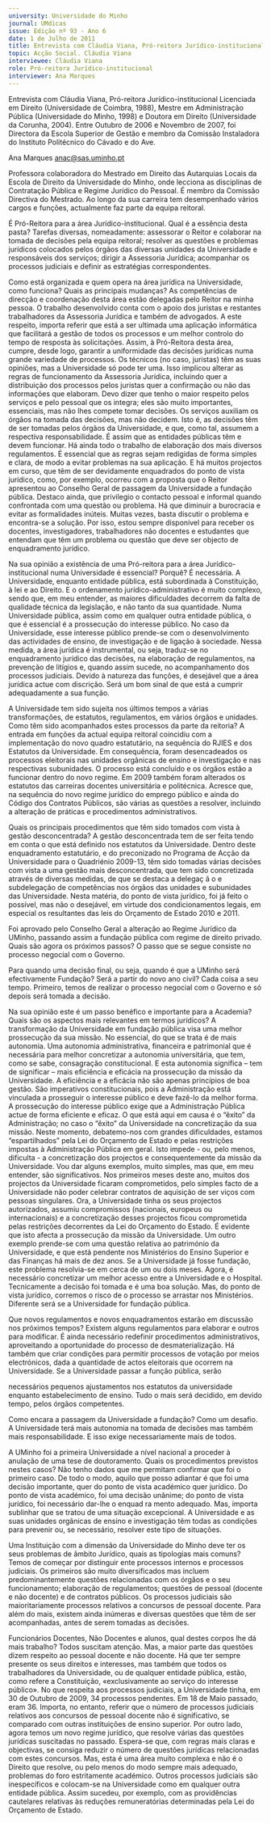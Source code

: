 ```yaml
---
university: Universidade do Minho
journal: UMdicas
issue: Edição nº 93 - Ano 6
date: 1 de Julho de 2011
title: Entrevista com Cláudia Viana, Pró-reitora Jurídico-institucional
topic: Acção Social. Cláudia Viana
interviewee: Cláudia Viana
role: Pró-reitora Jurídico-institucional
interviewer: Ana Marques
---
```




Entrevista com Cláudia Viana, Pró-reitora Jurídico-institucional
Licenciada em Direito (Universidade de Coimbra, 1988), Mestre
em Administração Pública (Universidade do Minho, 1998) e
Doutora em Direito (Universidade da Corunha, 2004). Entre
Outubro de 2006 e Novembro de 2007, foi Directora da Escola Superior de
Gestão e membro da Comissão Instaladora do Instituto Politécnico do
Cávado e do Ave.


Ana Marques
anac@sas.uminho.pt


Professora colaboradora do
Mestrado em Direito das
Autarquias Locais da Escola de
Direito da Universidade do Minho,
onde lecciona as disciplinas de
Contratação Pública e Regime
Jurídico do Pessoal. É membro da
Comissão Directiva do Mestrado.
Ao longo da sua carreira tem
desempenhado vários cargos e
funções, actualmente faz parte da
equipa reitoral.


É Pró-Reitora para a área
Jurídico-institucional. Qual é a
essência desta pasta?
Tarefas diversas, nomeadamente:
assessorar o Reitor e colaborar na
tomada de decisões pela equipa
reitoral; resolver as questões e
problemas jurídicos colocados
pelos órgãos das diversas
unidades da Universidade e
responsáveis dos serviços; dirigir
a Assessoria Jurídica;
acompanhar os processos
judiciais e definir as estratégias
correspondentes.


Como está organizada e quem
opera na área jurídica na
Universidade, como funciona?
Quais as principais mudanças?
As competências de direcção e
coordenação desta área estão
delegadas pelo Reitor na minha
pessoa. O trabalho desenvolvido
conta com o apoio dos juristas e
restantes trabalhadores da
Assessoria Jurídica e também de
advogados. A este respeito,
importa referir que está a ser
ultimada uma aplicação
informática que facilitará a gestão
de todos os processos e um
melhor controlo do tempo de
resposta às solicitações.
Assim, à Pró-Reitora desta área,
cumpre, desde logo, garantir a
uniformidade das decisões
jurídicas numa grande variedade
de processos. Os técnicos (no
caso, juristas) têm as suas
opiniões, mas a Universidade só
pode ter uma. Isso implicou alterar
as regras de funcionamento da
Assessoria Jurídica, incluindo
quer a distribuição dos processos
pelos juristas quer a confirmação
ou não das informações que
elaboram.
Devo dizer que tenho o maior
respeito pelos serviços e pelo
pessoal que os integra; eles são
muito importantes, essenciais,
mas não lhes compete tomar
decisões. Os serviços auxiliam os
órgãos na tomada das decisões,
mas não decidem. Isto é, as
decisões têm de ser tomadas
pelos órgãos da Universidade, e
que, como tal, assumem a
respectiva responsabilidade. É
assim que as entidades públicas
têm e devem funcionar.
Há ainda todo o trabalho de
elaboração dos mais diversos
regulamentos. É essencial que as
regras sejam redigidas de forma
simples e clara, de modo a evitar
problemas na sua aplicação. E há
muitos projectos em curso, que
têm de ser devidamente
enquadrados do ponto de vista
jurídico, como, por exemplo,
ocorreu com a proposta que o
Reitor apresentou ao Conselho
Geral de passagem da
Universidade a fundação pública.
Destaco ainda, que privilegio o
contacto pessoal e informal
quando confrontada com uma
questão ou problema. Há que
diminuir a burocracia e evitar as
formalidades inúteis. Muitas
vezes, basta discutir o problema e
encontra-se a solução.
Por isso, estou sempre disponível
para receber os docentes,
investigadores, trabalhadores
não docentes e estudantes que
entendam que têm um problema
ou questão que deve ser objecto
de enquadramento jurídico.


Na sua opinião a existência de
uma Pró-reitora para a área
Jurídico-institucional numa
Universidade é essencial?
Porquê?
É necessária. A Universidade,
enquanto entidade pública, está
subordinada à Constituição, à lei e
ao Direito. E o ordenamento
jurídico-administrativo é muito
complexo, sendo que, em meu
entender, as maiores dificuldades
decorrem da falta de qualidade
técnica da legislação, e não tanto
da sua quantidade.
Numa Universidade pública,
assim como em qualquer outra
entidade pública, o que é
essencial é a prossecução do
interesse público. No caso da
Universidade, esse interesse
público prende-se com o
desenvolvimento das actividades
de ensino, de investigação e de
ligação à sociedade. Nessa
medida, a área jurídica é
instrumental, ou seja, traduz-se
no enquadramento jurídico das
decisões, na elaboração de
regulamentos, na prevenção de
litígios e, quando assim sucede,
no acompanhamento dos
processos judiciais.
Devido à natureza das funções, é
desejável que a área jurídica actue
com discrição. Será um bom sinal
de que está a cumprir
adequadamente a sua função.


A Universidade tem sido sujeita
nos últimos tempos a várias
transformações, de estatutos,
regulamentos, em vários órgãos
e unidades. Como têm sido
acompanhados estes processos
da parte da reitoria?
A entrada em funções da actual
equipa reitoral coincidiu com a
implementação do novo quadro
estatutário, na sequência do
RJIES e dos Estatutos da
Universidade.
Em consequência, foram
desencadeados os processos
eleitorais nas unidades orgânicas
de ensino e investigação e nas
respectivas subunidades. O
processo está concluído e os
órgãos estão a funcionar dentro
do novo regime.
Em 2009 também foram
alterados os estatutos das
carreiras docentes universitária e
politécnica. Acresce que, na
sequência do novo regime jurídico
do emprego público e ainda do
Código dos Contratos Públicos,
são várias as questões a resolver,
incluindo a alteração de práticas e
procedimentos administrativos.


Quais os principais
procedimentos que têm sido
tomados com vista à gestão
desconcentrada?
A gestão desconcentrada tem de
ser feita tendo em conta o que está
definido nos estatutos da
Universidade.
Dentro deste enquadramento
estatutário, e do preconizado no
Programa de Acção da
Universidade para o Quadriénio
2009-13, têm sido tomadas várias
decisões com vista a uma gestão
mais desconcentrada, que tem
sido concretizada através de
diversas medidas, de que se
destaca a delegaç ã o e
subdelegação de competências
nos órgãos das unidades e
subunidades das Universidade.
Nesta matéria, do ponto de vista
jurídico, foi já feito o possível, mas
não o desejável, em virtude dos
condicionamentos legais, em
especial os resultantes das leis do
Orçamento de Estado 2010 e
2011.


Foi aprovado pelo Conselho Geral
a alteração ao Regime Jurídico da
UMinho, passando assim a
fundação pública com regime de
direito privado. Quais são agora
os próximos passos?
O passo que se segue consiste no
processo negocial com o Governo.


Para quando uma decisão final,
ou seja, quando é que a UMinho
será efectivamente Fundação?
Será a partir do novo ano civil?
Cada coisa a seu tempo. Primeiro,
temos de realizar o processo
negocial com o Governo e só
depois será tomada a decisão.


Na sua opinião este é um passo
benéfico e importante para a
Academia? Quais são os
aspectos mais relevantes em
termos jurídicos?
A transformação da Universidade
em fundação pública visa uma
melhor prossecução da sua
missão. No essencial, do que se
trata é de mais autonomia. Uma
autonomia administrativa,
financeira e patrimonial que é
necessária para melhor
concretizar a autonomia
universitária, que tem, como se
sabe, consagração
constitucional. E esta autonomia
significa – tem de significar –
mais eficiência e eficácia na
prossecução da missão da
Universidade.
A eficiência e a eficácia não são
apenas princípios de boa gestão.
São imperativos constitucionais,
pois a Administração está
vinculada a prosseguir o
interesse público e deve fazê-lo
da melhor forma.
A prossecução do interesse
público exige que a
Administração Pública actue de
forma eficiente e eficaz. O que
está aqui em causa é o “êxito” da
Administração; no caso o “êxito”
da Universidade na
concretização da sua missão.
Neste momento, debatemo-nos
com grandes dificuldades,
estamos “espartilhados” pela Lei
do Orçamento de Estado e pelas
restrições impostas à
Administração Pública em geral.
Isto impede - ou, pelo menos,
dificulta - a concretização dos
projectos e consequentemente
da missão da Universidade.
Vou dar alguns exemplos, muito
simples, mas que, em meu
entender, são significativos.
Nos primeiros meses deste ano,
muitos dos projectos da
Universidade ficaram
comprometidos, pelo simples
facto de a Universidade não poder
celebrar contratos de aquisição
de ser viços com pessoas
singulares.
Ora, a Universidade tinha os seus
projectos autorizados, assumiu
compromissos (nacionais,
europeus ou internacionais) e a
concretização desses projectos
ficou comprometida pelas
restrições decorrentes da Lei do
Orçamento do Estado. É evidente
que isto afecta a prossecução da
missão da Universidade.
Um outro exemplo prende-se com
uma questão relativa ao
património da Universidade, e
que está pendente nos
Ministérios do Ensino Superior e
das Finanças há mais de dez
anos. Se a Universidade já fosse
fundação, este problema
resolvia-se em cerca de um ou
dois meses.
Agora, é necessário concretizar
um melhor acesso entre a
Universidade e o Hospital.
Tecnicamente a decisão foi
tomada e é uma boa solução.
Mas, do ponto de vista jurídico,
corremos o risco de o processo se
arrastar nos Ministérios.
Diferente será se a Universidade
for fundação pública.


Que novos regulamentos e
novos enquadramentos estarão
em discussão nos próximos
tempos?
Existem alguns regulamentos
para elaborar e outros para
modificar. É ainda necessário
redefinir procedimentos
administrativos, aproveitando a
oportunidade do processo de
desmaterialização.
Há também que criar condições
para permitir processos de
votação por meios electrónicos,
dada a quantidade de actos
eleitorais que ocorrem na
Universidade.
Se a Universidade passar a
função pública, serão


necessários pequenos
ajustamentos nos estatutos da
universidade enquanto
estabelecimento de ensino.
Tudo o mais será decidido, em
devido tempo, pelos órgãos
competentes.


Como encara a passagem da
Universidade a fundação?
Como um desafio. A Universidade
terá mais autonomia na tomada
de decisões mas também mais
responsabilidade. E isso exige
necessariamente mais de todos.


A UMinho foi a primeira
Universidade a nível nacional a
proceder à anulação de uma tese
de doutoramento. Quais os
procedimentos previstos nestes
casos?
Não tenho dados que me
permitam confirmar que foi o
primeiro caso. De todo o modo,
aquilo que posso adiantar é que
foi uma decisão importante, quer
do ponto de vista académico quer
jurídico.
Do ponto de vista académico, foi
uma decisão unânime; do ponto
de vista jurídico, foi necessário
dar-lhe o enquad ra mento
adequado.
Mas, importa sublinhar que se
tratou de uma situação
excepcional. A Universidade e as
suas unidades orgânicas de
ensino e investigação têm todas
as condições para prevenir ou, se
necessário, resolver este tipo de
situações.


Uma Instituição com a dimensão
da Universidade do Minho deve
ter os seus problemas de âmbito
Jurídico, quais as tipologias
mais comuns?
Temos de começar por distinguir
ente processos internos e
processos judiciais. Os primeiros
são muito diversificados mas
incluem predominantemente
questões relacionadas com os
órgãos e o seu funcionamento;
elaboração de regulamentos;
questões de pessoal (docente e
não docente) e de contratos
públicos. Os processos judiciais
são maioritariamente processos
relativos a concursos de pessoal
docente.
Para além do mais, existem ainda
inúmeras e diversas questões
que têm de ser acompanhadas,
antes de serem tomadas as
decisões.


Funcionários Docentes, Não
Docentes e alunos, qual destes
corpos lhe dá mais trabalho?
Todos suscitam atenção. Mas, a
maior parte das questões dizem
respeito ao pessoal docente e
não docente.
Há que ter sempre presente os
seus direitos e interesses, mas
também que todos os
trabalhadores da Universidade,
ou de qualquer entidade pública,
estão, como refere a
Constituição, «exclusivamente
ao serviço do interesse público».
No que respeita aos processos
judiciais, a Universidade tinha,
em 30 de Outubro de 2009, 34
processos pendentes. Em 18 de
Maio passado, eram 36.
Importa, no entanto, referir que o
número de processos judiciais
relativos aos concursos de
pessoal docente não é
significativo, se comparado com
outras instituições de ensino
superior. Por outro lado, agora
temos um novo regime jurídico,
que resolve várias das questões
jurídicas suscitadas no passado.
Espera-se que, com regras mais
claras e objectivas, se consiga
reduzir o número de questões
jurídicas relacionadas com estes
concursos. Mas, esta é uma área
muito complexa e não é o Direito
que resolve, ou pelo menos do
modo sempre mais adequado,
problemas do foro estritamente
académico.
Outros processos judiciais são
inespecíficos e colocam-se na
Universidade como em qualquer
outra entidade pública. Assim
sucedeu, por exemplo, com as
providências cautelares relativas
às reduções remuneratórias
determinadas pela Lei do
Orçamento de Estado.